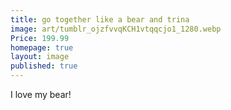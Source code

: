 ```yaml
---
title: go together like a bear and trina
image: art/tumblr_ojzfvvqKCH1vtqqcjo1_1280.webp
Price: 199.99
homepage: true
layout: image
published: true
---
```

I love my bear!

